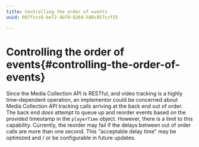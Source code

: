 ```yaml
---
title: Controlling the order of events
uuid: 007fccc6-be72-4b79-826d-588c957ccf15

---
```


# Controlling the order of events{#controlling-the-order-of-events}

Since the Media Collection API is RESTful, and video tracking is a highly time-dependent operation, an implementor could be concerned about Media Collection API tracking calls arriving at the back end out of order. The back end *does* attempt to queue up and reorder events based on the provided timestamp in the `playerTime` object. However, there is a limit to this capability. Currently, the reorder may fail if the delays between out of order calls are more than one second. This "acceptable delay time" may be optimized and / or be configurable in future updates.
